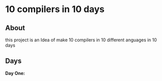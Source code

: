 # 10 compilers in 10 days

## About
this project is an Idea of make 10 compilers in 10 different anguages in 10 days

## Days
**Day One:**
     